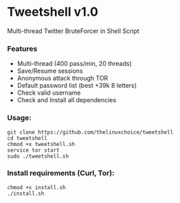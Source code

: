 # Tweetshell v1.0
Multi-thread Twitter BruteForcer in Shell Script
### Features
- Multi-thread (400 pass/min, 20 threads)
- Save/Resume sessions
- Anonymous attack through TOR
- Default password list (best +39k 8 letters)
- Check valid username
- Check and Install all dependencies

### Usage:
```
git clone https://github.com/thelinuxchoice/tweetshell
cd tweetshell
chmod +x tweetshell.sh
service tor start
sudo ./tweetshell.sh
```

### Install requirements (Curl, Tor):

```
chmod +x install.sh
./install.sh
```
